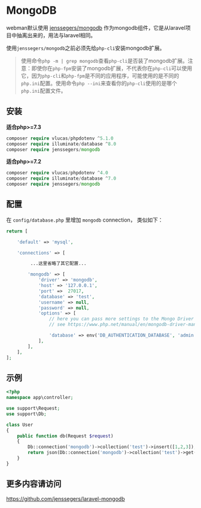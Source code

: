 # MongoDB

webman默认使用 [jenssegers/mongodb](https://github.com/jenssegers/laravel-mongodb) 作为mongodb组件，它是从laravel项目中抽离出来的，用法与laravel相同。

使用`jenssegers/mongodb`之前必须先给`php-cli`安装mongodb扩展。

> 使用命令`php -m | grep mongodb`查看`php-cli`是否装了mongodb扩展。注意：即使你在`php-fpm`安装了mongodb扩展，不代表你在`php-cli`可以使用它，因为`php-cli`和`php-fpm`是不同的应用程序，可能使用的是不同的`php.ini`配置。使用命令`php --ini`来查看你的`php-cli`使用的是哪个`php.ini`配置文件。

## 安装
**适合php>=7.3**
```php
composer require vlucas/phpdotenv ^5.1.0
composer require illuminate/database ^8.0
composer require jenssegers/mongodb
```

**适合php>=7.2**
```php
composer require vlucas/phpdotenv ^4.0
composer require illuminate/database ^7.0
composer require jenssegers/mongodb
```

## 配置
在 `config/database.php` 里增加 `mongodb` connection， 类似如下：
```php
return [

    'default' => 'mysql',

    'connections' => [

         ...这里省略了其它配置...

        'mongodb' => [
            'driver' => 'mongodb',
            'host' => '127.0.0.1',
            'port' =>  27017,
            'database' => 'test',
            'username' => null,
            'password' => null,
            'options' => [
                // here you can pass more settings to the Mongo Driver Manager
                // see https://www.php.net/manual/en/mongodb-driver-manager.construct.php under "Uri Options" for a list of complete parameters that you can use

                'database' => env('DB_AUTHENTICATION_DATABASE', 'admin'), // required with Mongo 3+
            ],
        ],
    ],
];
```

## 示例
```php
<?php
namespace app\controller;

use support\Request;
use support\Db;

class User
{
    public function db(Request $request)
    {
        Db::connection('mongodb')->collection('test')->insert([1,2,3]);
        return json(Db::connection('mongodb')->collection('test')->get());
    }
}
```

## 更多内容请访问

https://github.com/jenssegers/laravel-mongodb


